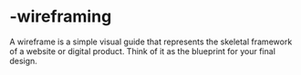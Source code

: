 # -wireframing
A wireframe is a simple visual guide that represents the skeletal framework of a website or digital product. Think of it as the blueprint for your final design. 
